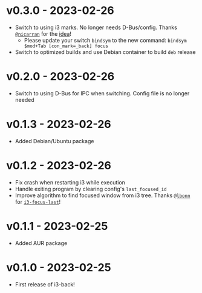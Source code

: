 # v0.3.0 - 2023-02-26

- Switch to using i3 marks. No longer needs D-Bus/config. Thanks [`@nicarran`](https://github.com/nicarran) for the [idea](https://github.com/i3/i3/issues/838#issuecomment-481531210)!
  - Please update your switch `bindsym` to the new command: `bindsym $mod+Tab [con_mark=_back] focus`
- Switch to optimized builds and use Debian container to build `deb` release

# v0.2.0 - 2023-02-26

- Switch to using D-Bus for IPC when switching. Config file is no longer needed

# v0.1.3 - 2023-02-26

- Added Debian/Ubuntu package

# v0.1.2 - 2023-02-26

- Fix crash when restarting i3 while execution
- Handle exiting program by clearing config's `last_focused_id`
- Improve algorithm to find focused window from i3 tree. Thanks [`@lbonn`](https://github.com/lbonn) for [`i3-focus-last`](https://github.com/lbonn/i3-focus-last)!

# v0.1.1 - 2023-02-25

- Added AUR package

# v0.1.0 - 2023-02-25

- First release of i3-back!
